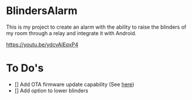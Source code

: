 # BlindersAlarm
This is my project to create an alarm with the ability to raise the blinders of my room through a relay and integrate it with Android.

https://youtu.be/ydcvAiEqxP4

# To Do's

- []  Add OTA firmware update capability (See [here](https://lastminuteengineers.com/esp32-ota-web-updater-arduino-ide/))
- []  Add option to lower blinders
